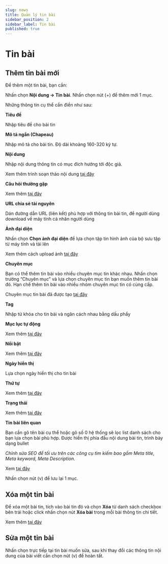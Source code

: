 ```yaml
---
slug: news
title: Quản lý tin bài
sidebar_position: 2
sidebar_label: Tin bài
published: true
---
```

# Tin bài

## Thêm tin bài mới

Để thêm một tin bài, bạn cần:

Nhấn chọn **Nội dung -> Tin bài**. Nhấn chọn nút (+) để thêm mới 1 mục.

Những thông tin cụ thể cần điền như sau:

**Tiêu đề**

Nhập tiêu đề cho bài tin

**Mô tả ngắn (Chapeau)**

Nhập mô tả cho bài tin. Độ dài khoảng 160-320 ký tự.

**Nội dung**

Nhập nội dung thông tin có mục đích hướng tới độc giả.

Xem thêm trình soạn thảo nội dung [tại đây](https://mkmate.osd.vn/docs/common/tinymce)

**Câu hỏi thường gặp**

Xem thêm [tại đây](https://mkmate.osd.vn/docs/common/faqs)

**URL chia sẻ tài nguyên**

Dán đường dẫn URL (liên kết) phù hợp với thông tin bài tin, để người dùng download về máy tính cá nhân người dùng

**Ảnh đại diện**

Nhấn chọn **Chọn ảnh đại diện** để lựa chọn tập tin hình ảnh của bộ sưu tập từ máy tính và tải lên

Xem thêm cách upload ảnh [tại đây](https://mkmate.osd.vn/docs/common/finder#nh%E1%BB%AFng-t%C3%ADnh-n%C4%83ng-c%C6%A1-b%E1%BA%A3n)

**Chuyên mục**

Bạn có thể thêm tin bài vào nhiều chuyên mục tin khác nhau. Nhấn chọn trường “Chuyên mục” và lựa chọn chuyên mục tin bạn muốn thêm tin bài đó. Hạn chế thêm tin bài vào nhiều nhóm chuyên mục tin có cùng cấp.

Chuyên mục tin bài đã được tạo  [tại đây](https://mkmate.osd.vn/docs/catalog/categories/)

**Tag**

Nhập từ khóa cho tin bài và ngăn cách nhau bằng dấu phẩy

**Mục lục tự động**

Xem thêm [tại đây](https://mkmate.osd.vn/docs/common/toc)

**Nổi bật**

Xem thêm [tại đây](https://mkmate.osd.vn/docs/common/logic/#m%E1%BB%A5c-n%E1%BB%95i-b%E1%BA%ADt)

**Ngày hiển thị**

Lựa chọn ngày hiển thị cho tin bài

**Thứ tự**

Xem thêm [tại đây](https://mkmate.osd.vn/docs/common/logic/#th%E1%BB%A9-t%E1%BB%B1-s%E1%BA%AFp-x%E1%BA%BFp-l%C3%A0-s%E1%BB%91-ch%E1%BB%89-%C4%91%E1%BB%8Bnh)

**Trạng thái**

Xem thêm [tại đây](https://mkmate.osd.vn/docs/common/logic/#tr%E1%BA%A1ng-th%C3%A1i)

**Tin bài liên quan**

Bạn cần gõ tên bài cụ thể hoặc gõ số 0 hệ thống sẽ lọc list danh sách cho bạn lựa chọn bài phù hợp. Được hiển thị phía đầu nội dung bài tin, trình bày dạng bullet

_Chỉnh sửa SEO để tối ưu trên các công cụ tìm kiếm bao gồm Meta title, Meta keyword, Meta Description._

Xem [tại đây](https://mkmate.osd.vn/docs/seo/serp/)

Nhấn chọn nút (v) để lưu lại 1 mục.

## Xóa một tin bài

Để xóa một bài tin, tích vào bài tin đó và chọn **Xóa** từ danh sách checkbox bên trái hoặc click nhấn chọn nút **Xóa bài** trong mỗi bài thông tin chi tiết.

Xem thêm [tại đây](https://mkmate.osd.vn/docs/common/logic#x%C3%B3a-c%C3%A1c-m%E1%BB%A5c-c%C3%A1c-th%C3%A0nh-ph%E1%BA%A7n-th%C3%B4ng-tin)

## Sửa một tin bài

Nhấn chọn trực tiếp tại tin bài muốn sửa, sau khi thay đổi các thông tin nội dung của bài viết cần chọn nút (v) để hoàn tất.
